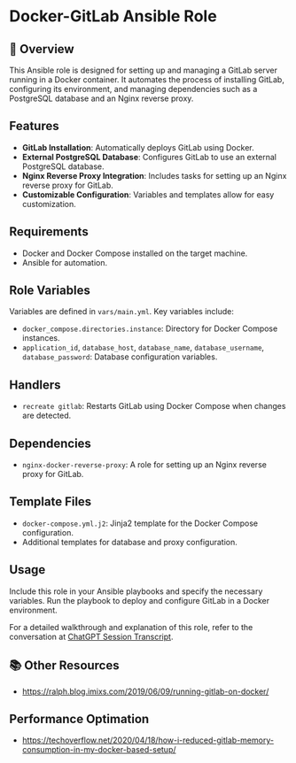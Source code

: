 # Docker-GitLab Ansible Role

## 📌 Overview
This Ansible role is designed for setting up and managing a GitLab server running in a Docker container. It automates the process of installing GitLab, configuring its environment, and managing dependencies such as a PostgreSQL database and an Nginx reverse proxy.

## Features
- **GitLab Installation**: Automatically deploys GitLab using Docker.
- **External PostgreSQL Database**: Configures GitLab to use an external PostgreSQL database.
- **Nginx Reverse Proxy Integration**: Includes tasks for setting up an Nginx reverse proxy for GitLab.
- **Customizable Configuration**: Variables and templates allow for easy customization.

## Requirements
- Docker and Docker Compose installed on the target machine.
- Ansible for automation.

## Role Variables
Variables are defined in `vars/main.yml`. Key variables include:
- `docker_compose.directories.instance`: Directory for Docker Compose instances.
- `application_id`, `database_host`, `database_name`, `database_username`, `database_password`: Database configuration variables.

## Handlers
- `recreate gitlab`: Restarts GitLab using Docker Compose when changes are detected.

## Dependencies
- `nginx-docker-reverse-proxy`: A role for setting up an Nginx reverse proxy for GitLab.

## Template Files
- `docker-compose.yml.j2`: Jinja2 template for the Docker Compose configuration.
- Additional templates for database and proxy configuration.

## Usage
Include this role in your Ansible playbooks and specify the necessary variables. Run the playbook to deploy and configure GitLab in a Docker environment.

For a detailed walkthrough and explanation of this role, refer to the conversation at [ChatGPT Session Transcript](https://chat.openai.com/share/1b0147bf-d4de-4790-b8ed-c332aa4e3ce3).

## 📚 Other Resources
- https://ralph.blog.imixs.com/2019/06/09/running-gitlab-on-docker/

## Performance Optimation
- https://techoverflow.net/2020/04/18/how-i-reduced-gitlab-memory-consumption-in-my-docker-based-setup/

